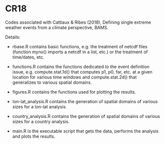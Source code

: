 # CR18
Codes associated with Cattiaux &amp; Ribes (2018), Defining single extreme weather events from a climate perspective, BAMS.

Details:

- rbase.R contains basic functions, e.g. the treatment of netcdf files (function myno() imports a netcdf in a list, etc.) or the treatment of time/dates, etc.
- functions.R contains the functions dedicated to the event definition issue, e.g. compute.stat.1d() that computes p1, p0, far, etc. at a given location for various time windows and compute.stat.2d() that generalizes to various spatial domains.
- figures.R contains the functions used for plotting the results.
- lon-lat_analysis.R contains the generation of spatial domains of various sizes for a lon-lat analysis.
- country_analysis.R contains the generation of spatial domains of various sizes for a country analysis.

- main.R is the executable script that gets the data, performs the analysis and plots the results.
